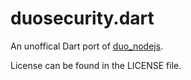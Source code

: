 duosecurity.dart
===

An unoffical Dart port of [duo_nodejs](https://github.com/duosecurity/duo_nodejs).

License can be found in the LICENSE file.